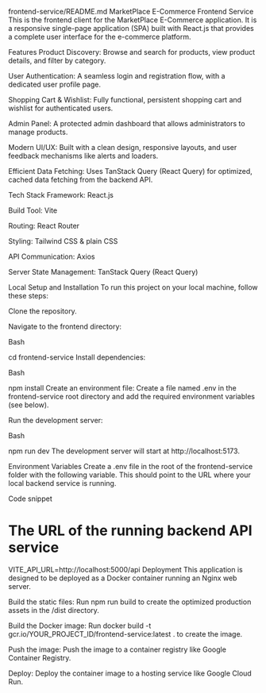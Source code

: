 frontend-service/README.md
MarketPlace E-Commerce Frontend Service
This is the frontend client for the MarketPlace E-Commerce application. It is a responsive single-page application (SPA) built with React.js that provides a complete user interface for the e-commerce platform.

Features
Product Discovery: Browse and search for products, view product details, and filter by category.

User Authentication: A seamless login and registration flow, with a dedicated user profile page.

Shopping Cart & Wishlist: Fully functional, persistent shopping cart and wishlist for authenticated users.

Admin Panel: A protected admin dashboard that allows administrators to manage products.

Modern UI/UX: Built with a clean design, responsive layouts, and user feedback mechanisms like alerts and loaders.

Efficient Data Fetching: Uses TanStack Query (React Query) for optimized, cached data fetching from the backend API.

Tech Stack
Framework: React.js

Build Tool: Vite

Routing: React Router

Styling: Tailwind CSS & plain CSS

API Communication: Axios

Server State Management: TanStack Query (React Query)

Local Setup and Installation
To run this project on your local machine, follow these steps:

Clone the repository.

Navigate to the frontend directory:

Bash

cd frontend-service
Install dependencies:

Bash

npm install
Create an environment file: Create a file named .env in the frontend-service root directory and add the required environment variables (see below).

Run the development server:

Bash

npm run dev
The development server will start at http://localhost:5173.

Environment Variables
Create a .env file in the root of the frontend-service folder with the following variable. This should point to the URL where your local backend service is running.

Code snippet

# The URL of the running backend API service
VITE_API_URL=http://localhost:5000/api
Deployment
This application is designed to be deployed as a Docker container running an Nginx web server.

Build the static files: Run npm run build to create the optimized production assets in the /dist directory.

Build the Docker image: Run docker build -t gcr.io/YOUR_PROJECT_ID/frontend-service:latest . to create the image.

Push the image: Push the image to a container registry like Google Container Registry.

Deploy: Deploy the container image to a hosting service like Google Cloud Run.